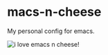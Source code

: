 # macs-n-cheese

My personal config for emacs.


![i love emacs n cheese!](https://cdn.discordapp.com/attachments/992106318200582214/999022302974988388/cheesemacs.png "ooo cheesemacs..")
